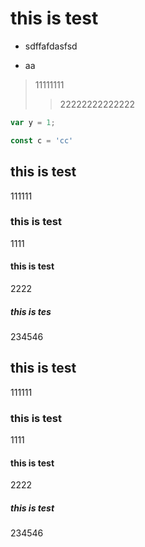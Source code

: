 # this is test 

- sdffafdasfsd
  
* aa
  
> 11111111
>> 22222222222222
```javascript
var y = 1;
```

```javascript
const c = 'cc'

```


## this is test 

111111

### this is test 


1111
#### this is test


2222
##### this is tes
234546


## this is test 

111111

### this is test 


1111
#### this is test 


2222
##### this is test 


234546